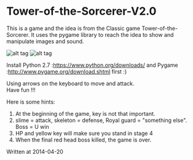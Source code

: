 Tower-of-the-Sorcerer-V2.0
==========================
This is a game and the idea is from the Classic game Tower-of-the-Sorcerer.
It uses the pygame library to reach the idea to show and manipulate images and sound.

![alt tag](https://raw.github.com/bwwyyy/Tower-of-the-Sorcerer-V2.0/master/image/game1.PNG)
![alt tag](https://raw.github.com/bwwyyy/Tower-of-the-Sorcerer-V2.0/master/image/game2.PNG)

Install Python 2.7 :https://www.python.org/downloads/ and Pygame :http://www.pygame.org/download.shtml first :)

Using arrows on the keyboard to move and attack.   
Have fun !!!

Here is some hints:
1. At the beginning of the game, key is not that important.
2. slime =  attack, skeleton =  defense, Royal guard = "something else". Boss = U win
3. HP and yellow key will make sure you stand in stage 4
4. When the final red head boss killed, the game is over.

Written at 2014-04-20
